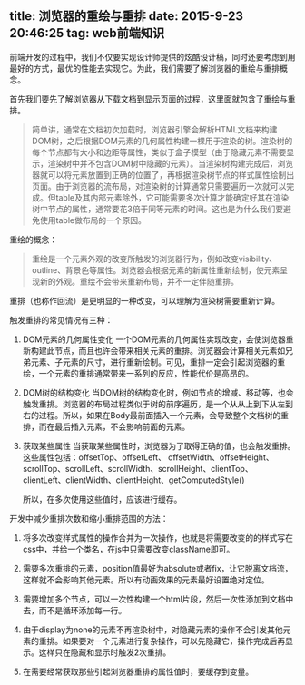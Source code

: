 title: 浏览器的重绘与重排
date: 2015-9-23 20:46:25
tag: web前端知识
---

前端开发的过程中，我们不仅要实现设计师提供的炫酷设计稿，同时还要考虑到用最好的方式，最优的性能去实现它。为此，我们需要了解浏览器的重绘与重排概念。
<!--more-->
首先我们要先了解浏览器从下载文档到显示页面的过程，这里面就包含了重绘与重排。
>简单讲，通常在文档初次加载时，浏览器引擎会解析HTML文档来构建DOM树，之后根据DOM元素的几何属性构建一棵用于渲染的树。渲染树的每个节点都有大小和边距等属性，类似于盒子模型（由于隐藏元素不需要显示，渲染树中并不包含DOM树中隐藏的元素）。当渲染树构建完成后，浏览器就可以将元素放置到正确的位置了，再根据渲染树节点的样式属性绘制出页面。由于浏览器的流布局，对渲染树的计算通常只需要遍历一次就可以完成。但table及其内部元素除外，它可能需要多次计算才能确定好其在渲染树中节点的属性，通常要花3倍于同等元素的时间。这也是为什么我们要避免使用table做布局的一个原因。

重绘的概念：
>重绘是一个元素外观的改变所触发的浏览器行为，例如改变visibility、outline、背景色等属性。浏览器会根据元素的新属性重新绘制，使元素呈现新的外观。重绘不会带来重新布局，并不一定伴随重排。

重排（也称作回流）是更明显的一种改变，可以理解为渲染树需要重新计算。

触发重排的常见情况有三种：
1. DOM元素的几何属性变化
一个DOM元素的几何属性实现改变，会使浏览器重新构建此节点，而且也许会带来相关元素的重排。浏览器会计算相关元素如兄弟元素、子元素的尺寸，进行重新绘制。可见，重排一定会引起浏览器的重绘，一个元素的重排通常带来一系列的反应，性能代价是高昂的。

2. DOM树的结构变化
    当DOM树的结构变化时，例如节点的增减、移动等，也会触发重排。浏览器的布局过程类似于树的前序遍历，是一个从从上到下从左到右的过程。所以，如果在Body最前面插入一个元素，会导致整个文档树的重排，而在最后插入元素，不会影响前面的元素。
3. 获取某些属性
    当获取某些属性时，浏览器为了取得正确的值，也会触发重排。这些属性包括：offsetTop、offsetLeft、 offsetWidth、offsetHeight、scrollTop、scrollLeft、scrollWidth、scrollHeight、clientTop、clientLeft、clientWidth、clientHeight、getComputedStyle()

    所以，在多次使用这些值时，应该进行缓存。

开发中减少重排次数和缩小重排范围的方法：
1. 将多次改变样式属性的操作合并为一次操作，也就是将需要改变的的样式写在css中，并给一个类名，在js中只需要改变className即可。

2. 需要多次重排的元素，position值最好为absolute或者fix，让它脱离文档流，这样就不会影响其他元素。所以有动画效果的元素最好设置绝对定位。

3. 需要增加多个节点，可以一次性构建一个html片段，然后一次性添加到文档中去，而不是循环添加每一行。

4. 由于display为none的元素不再渲染树中，对隐藏元素的操作不会引发其他元素的重排。如果要对一个元素进行复杂操作，可以先隐藏它，操作完成后再显示。这样只在隐藏和显示时触发2次重排。

5. 在需要经常获取那些引起浏览器重排的属性值时，要缓存到变量。